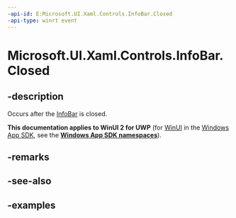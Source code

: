 ```yaml
---
-api-id: E:Microsoft.UI.Xaml.Controls.InfoBar.Closed
-api-type: winrt event
---
```


# Microsoft.UI.Xaml.Controls.InfoBar.Closed

<!--
public event Windows.Foundation.TypedEventHandler<Microsoft.UI.Xaml.Controls.InfoBar,Microsoft.UI.Xaml.Controls.InfoBarClosedEventArgs> Closed;
-->


## -description

Occurs after the [InfoBar](infobar.md) is closed.

**This documentation applies to WinUI 2 for UWP** (for [WinUI](/windows/apps/winui/winui3/) in the [Windows App SDK](/windows/apps/windows-app-sdk/), see the **[Windows App SDK namespaces](/windows/windows-app-sdk/api/winrt/)**).

## -remarks

## -see-also

## -examples


